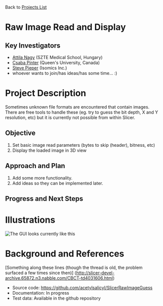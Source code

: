 Back to [Projects List](../../README.md#ProjectsList)

# Raw Image Read and Display

## Key Investigators

- [Attila Nagy](http://www2.szote.u-szeged.hu/dmi/eng/index.php/the-department/staff) (SZTE Medical School, Hungary)
- [Csaba Pinter](http://perk.cs.queensu.ca/users/pinter) (Queen's University, Canada)
- [Steve Pieper](http://isomics.com) (Isomics Inc.)
- whoever wants to join/has ideas/has some time... :)

# Project Description

Sometimes unknown file formats are encountered that contain images. There are free tools to handle these (eg. try to guess the bit depth, X and Y resolution, etc) but it is currently not possible from within Slicer.

## Objective

1. Set basic image read parameters (bytes to skip (header), bitness, etc)
2. Display the loaded image in 3D view

## Approach and Plan

1. Add some more functionality.
2. Add ideas so they can be implemented later.

## Progress and Next Steps

<!--Describe progress and next steps in a few bullet points as you are making progress.-->

# Illustrations

<!--Add pictures and links to videos that demonstrate what has been accomplished.-->

![The GUI looks currently like this](https://github.com/NA-MIC/ProjectWeek/blob/master/PW28_2018_GranCanaria/Projects/RawImageGuess/2018-06-29.png)

<!--![Description of picture](Example2.jpg)-->

<!--![Some more images](Example2.jpg)-->

# Background and References

[Something along these lines (though the thread is old, the problem surfaced a few times since then)]
(http://slicer-devel-archive.65872.n3.nabble.com/CBCT-td4031606.html)

- Source code: https://github.com/acetylsalicyl/SlicerRawImageGuess
- Documentation: In progress
- Test data: Available in the github repository
